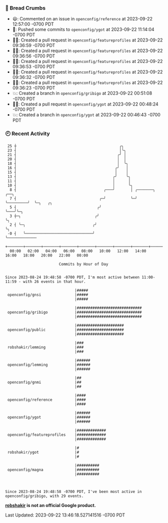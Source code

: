### 🍞 Bread Crumbs

 * 😃: Commented on an issue in `openconfig/reference` at 2023-09-22 12:57:00 -0700 PDT
 * 🚢: Pushed some commits to `openconfig/ygot` at 2023-09-22 11:14:04 -0700 PDT
 * ✍🏼: Created a pull request in `openconfig/featureprofiles` at 2023-09-22 09:36:59 -0700 PDT
 * ✍🏼: Created a pull request in `openconfig/featureprofiles` at 2023-09-22 09:36:56 -0700 PDT
 * ✍🏼: Created a pull request in `openconfig/featureprofiles` at 2023-09-22 09:36:53 -0700 PDT
 * ✍🏼: Created a pull request in `openconfig/featureprofiles` at 2023-09-22 09:36:32 -0700 PDT
 * ✍🏼: Created a pull request in `openconfig/featureprofiles` at 2023-09-22 09:36:23 -0700 PDT
 * 💥: Created a branch in `openconfig/gribigo` at 2023-09-22 00:51:08 -0700 PDT
 * ✍🏼: Created a pull request in `openconfig/ygot` at 2023-09-22 00:48:24 -0700 PDT
 * 💥: Created a branch in `openconfig/ygot` at 2023-09-22 00:46:43 -0700 PDT

### 🕘 Recent Activity
```
 25 ┼                                              ╭╮
 23 ┤                                              │╰╮
 21 ┤                                             ╭╯ │
 20 ┤                                             │  │
 18 ┤                                             │  ╰╮
 16 ┤                                            ╭╯   │
 15 ┤                                            │    │
 13 ┤                                           ╭╯    ╰╮
 11 ┤                                           │      │
 10 ┤                                           │      ╰╮
  8 ┤                                       ╭───╯       │ ╭───────╮         ╭──╮
  7 ┤                                     ╭─╯           ╰─╯       ╰─────────╯  ╰─╮   ╭╮
  5 ┤                                    ╭╯                                      ╰───╯╰─╮
  3 ┼─╮                                 ╭╯                                              ╰╮
  2 ┤ ╰─╮                              ╭╯                                                ╰╮
 -0 ┤   ╰──────────────────────────────╯                                                  ╰─────────────
    +───────+───────+───────+───────+───────+───────+───────+───────+───────+───────+───────+───────+────
  00:00   02:00   04:00   06:00   08:00   10:00   12:00   14:00   16:00   18:00   20:00   22:00   00:00   

						Commits by Hour of Day


Since 2023-08-24 19:48:58 -0700 PDT, I'm most active between 11:00-11:59 - with 26 events in that hour.

```



```
                               |#####
 openconfig/gnsi               |#####
                               |#####

                               |#############################
 openconfig/gribigo            |#############################
                               |#############################

                               |#####################
 openconfig/public             |#####################
                               |#####################

                               |###
 robshakir/lemming             |###
                               |###

                               |######
 openconfig/lemming            |######
                               |######

                               |##
 openconfig/gnmi               |##
                               |##

                               |####
 openconfig/reference          |####
                               |####

                               |######
 openconfig/ygot               |######
                               |######

                               |#############
 openconfig/featureprofiles    |#############
                               |#############

                               |#
 robshakir/ygot                |#
                               |#

                               |##########
 openconfig/magna              |##########
                               |##########



Since 2023-08-24 19:48:58 -0700 PDT, I've been most active in openconfig/gribigo, with 29 events.

```
**[robshakir](mailto:robjs@google.com) is not an official Google product.**  


Last Updated: 2023-09-22 13:46:18.527141516 -0700 PDT
